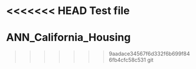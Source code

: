 <<<<<<< HEAD
Test file
=======
# ANN_California_Housing
>>>>>>> 9aadace34567f6d332f6b699f846fb4cfc58c531
git 